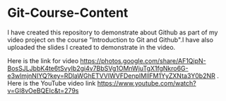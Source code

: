 # Git-Course-Content
I have created this repository to demonstrate about Github as part of my video project on the course "Introduction to Git and Github".I have also uploaded the slides I created to demonstrate in the video.

Here is the link for video https://photos.google.com/share/AF1QipN-BosSJLJbbK4te6tSvyIb2gi4v7BbSVg1OMnWjuTgX1fgNkro6G-e3wlmjnNIYQ?key=RDlaWGhETVVIWVFDenpIMllFM1YyZXNta3Y0b2NR . Here is the YouTube video link https://www.youtube.com/watch?v=GI8vOeBQEIc&t=279s
